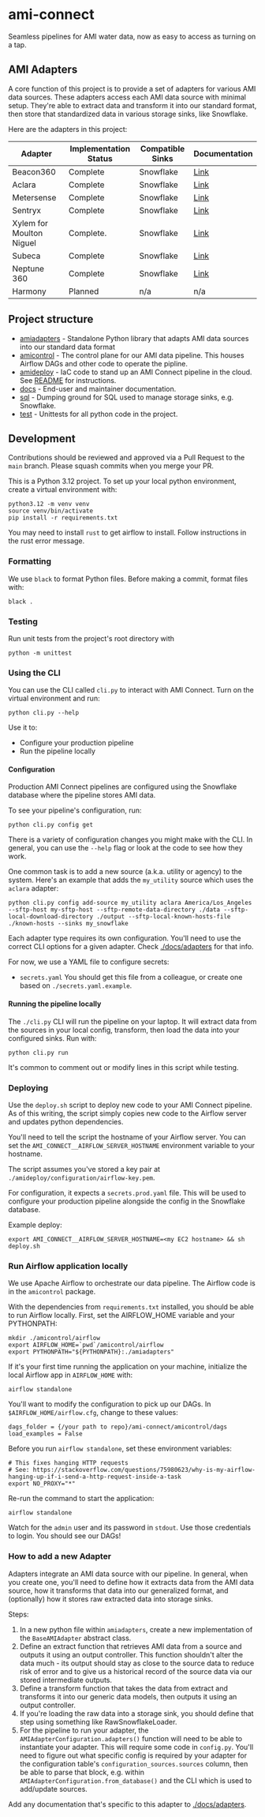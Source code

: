 # ami-connect

Seamless pipelines for AMI water data, now as easy to access as turning on a tap.

## AMI Adapters

A core function of this project is to provide a set of adapters for various AMI data sources. These adapters access each AMI data source with minimal setup. They're able to extract data and transform it into our
standard format, then store that standardized data in various storage sinks, like Snowflake.

Here are the adapters in this project:

| Adapter          | Implementation Status  | Compatible Sinks  | Documentation |
|------------------|------------------------|-------------------|-------------------------------------------------|
| Beacon360        | Complete               | Snowflake         | [Link](./docs/adapters/beacon.md)               |
| Aclara           | Complete               | Snowflake         | [Link](./docs/adapters/aclara.md)               |
| Metersense       | Complete               | Snowflake         | [Link](./docs/adapters/metersense.md)           |
| Sentryx          | Complete               | Snowflake         | [Link](./docs/adapters/sentryx.md)              |
| Xylem for Moulton Niguel | Complete.      | Snowflake         | [Link](./docs/adapters/xylem_moulton_niguel.md) |
| Subeca           | Complete               | Snowflake         | [Link](./docs/adapters/subeca.md)               |
| Neptune 360      | Complete               | Snowflake         | [Link](./docs/adapters/neptune.md)              |
| Harmony          | Planned                | n/a               | n/a                                             |


## Project structure

- [amiadapters](./amiadapters/) - Standalone Python library that adapts AMI data sources into our standard data format
- [amicontrol](./amicontrol/) - The control plane for our AMI data pipeline. This houses Airflow DAGs and other code to operate the pipline.
- [amideploy](./amideploy/) - IaC code to stand up an AMI Connect pipeline in the cloud. See [README](./amideploy/README.md) for instructions.
- [docs](./docs/) - End-user and maintainer documentation.
- [sql](./sql/) - Dumping ground for SQL used to manage storage sinks, e.g. Snowflake.
- [test](./test/) - Unittests for all python code in the project.

## Development

Contributions should be reviewed and approved via a Pull Request to the `main` branch. Please squash commits when you merge your PR.

This is a Python 3.12 project. To set up your local python environment, create a virtual environment with:

```
python3.12 -m venv venv
source venv/bin/activate
pip install -r requirements.txt
```

You may need to install `rust` to get airflow to install. Follow instructions in the rust error message.

### Formatting

We use `black` to format Python files. Before making a commit, format files with:

```
black .
```

### Testing

Run unit tests from the project's root directory with
```
python -m unittest
```

### Using the CLI

You can use the CLI called `cli.py` to interact with AMI Connect. Turn on the virtual environment and run:

```
python cli.py --help
```

Use it to:
- Configure your production pipeline
- Run the pipeline locally

#### Configuration

Production AMI Connect pipelines are configured using the Snowflake database where the pipeline stores AMI data.

To see your pipeline's configuration, run:
```
python cli.py config get
```

There is a variety of configuration changes you might make with the CLI. In general, you can use the `--help` flag or look at the code to see how they work.

One common task is to add a new source (a.k.a. utility or agency) to the system. Here's an example that adds the `my_utility` source which uses the `aclara` adapter:
```
python cli.py config add-source my_utility aclara America/Los_Angeles --sftp-host my-sftp-host --sftp-remote-data-directory ./data --sftp-local-download-directory ./output --sftp-local-known-hosts-file ./known-hosts --sinks my_snowflake
```

Each adapter type requires its own configuration. You'll need to use the correct CLI options for a given adapter. Check [./docs/adapters](./docs/adapters) for that info.

For now, we use a YAML file to configure secrets:
- `secrets.yaml`
You should get this file from a colleague, or create one based on `./secrets.yaml.example`.

#### Running the pipeline locally

The `./cli.py` CLI will run the pipeline on your laptop. It will extract data from the sources in your local config, transform, then load the data into your configured sinks. Run with:

```
python cli.py run
```

It's common to comment out or modify lines in this script while testing.


### Deploying

Use the `deploy.sh` script to deploy new code to your AMI Connect pipeline. As of this writing, the script
simply copies new code to the Airflow server and updates python dependencies.

You'll need to tell the script the hostname of your Airflow server. You can set the `AMI_CONNECT__AIRFLOW_SERVER_HOSTNAME` environment variable to your hostname.

The script assumes you've stored a key pair at `./amideploy/configuration/airflow-key.pem`.

For configuration, it expects a `secrets.prod.yaml` file. This will be used to configure
your production pipeline alongside the config in the Snowflake database.

Example deploy:
```
export AMI_CONNECT__AIRFLOW_SERVER_HOSTNAME=<my EC2 hostname> && sh deploy.sh
```

### Run Airflow application locally

We use Apache Airflow to orchestrate our data pipeline. The Airflow code is in the `amicontrol` package.

With the dependencies from `requirements.txt` installed, you should be able to run Airflow locally. First,
set the AIRFLOW_HOME variable and your PYTHONPATH:

```
mkdir ./amicontrol/airflow
export AIRFLOW_HOME=`pwd`/amicontrol/airflow
export PYTHONPATH="${PYTHONPATH}:./amiadapters"
```

If it's your first time running the application on your machine, initialize the local Airflow app in `AIRFLOW_HOME` with:

```
airflow standalone
```

You'll want to modify the configuration to pick up our DAGs. In `$AIRFLOW_HOME/airflow.cfg`, change to these values:

```
dags_folder = {/your path to repo}/ami-connect/amicontrol/dags
load_examples = False
```

Before you run `airflow standalone`, set these environment variables:
```
# This fixes hanging HTTP requests
# See: https://stackoverflow.com/questions/75980623/why-is-my-airflow-hanging-up-if-i-send-a-http-request-inside-a-task
export NO_PROXY="*"
```

Re-run the command to start the application:
```
airflow standalone
```
Watch for the `admin` user and its password in `stdout`. Use those credentials to login. You should see our DAGs!

### How to add a new Adapter

Adapters integrate an AMI data source with our pipeline. In general, when you create one, you'll need to define
how it extracts data from the AMI data source, how it transforms that data into our generalized format, and (optionally) how it stores raw extracted data into storage sinks.

Steps:
1. In a new python file within `amiadapters`, create a new implementation of the `BaseAMIAdapter` abstract class.
2. Define an extract function that retrieves AMI data from a source and outputs it using an output controller. This function shouldn't alter the data much - its output should stay as close to the source data to reduce risk of error and to give us a historical record of the source data via our stored intermediate outputs.
3. Define a transform function that takes the data from extract and transforms it into our generic data models, then outputs it using an output controller.
4. If you're loading the raw data into a storage sink, you should define that step using something like RawSnowflakeLoader.
5. For the pipeline to run your adapter, the `AMIAdapterConfiguration.adapters()` function will need to be able to instantiate your adapter. This will require some code in `config.py`. You'll need to figure out what specific config is required by your adapter for the configuration table's `configuration_sources.sources` column, then be able to parse that block, e.g. within `AMIAdapterConfiguration.from_database()` and the CLI which is used to add/update sources.

Add any documentation that's specific to this adapter to [./docs/adapters](./docs/adapters).